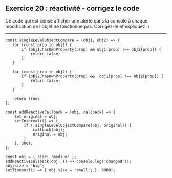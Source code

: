 ## Exercice 20 : réactivité - corrigez le code

Ce code qui est censé afficher une alerte dans la console à chaque modification de l'objet ne fonctionne pas. Corrigez-le et expliquez :)

---

```javascript_exercise20
const singleLevelObjectCompare = (obj1, obj2) => {
   for (const prop in obj1) {
       if (obj1.hasOwnProperty(prop) && obj1[prop] !== obj2[prop]) {
           return false;
       }
   }
   
   for (const prop in obj2) {
       if (obj2.hasOwnProperty(prop) &&  obj1[prop] !== obj2[prop]) {
           return false;
       }
   }

   return true;
};

const addReactiveCallback = (obj, callback) => {
    let original = obj;
    setInterval(() => {
        if (!singleLevelObjectCompare(obj, original)) {
            callback(obj);
            original = obj;
        }
    }, 300);
};

const obj = { size: 'medium' };
addReactiveCallback(obj, () => console.log('changed'));
obj.size = 'big';
setTimeout(() => { obj.size = 'small'; }, 3000);

```
